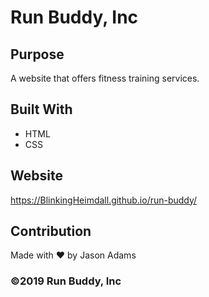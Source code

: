 # Run Buddy, Inc

## Purpose
A website that offers fitness training services.

## Built With
* HTML
* CSS

## Website
https://BlinkingHeimdall.github.io/run-buddy/

## Contribution
Made with ❤️ by Jason Adams

### ©️2019 Run Buddy, Inc 
